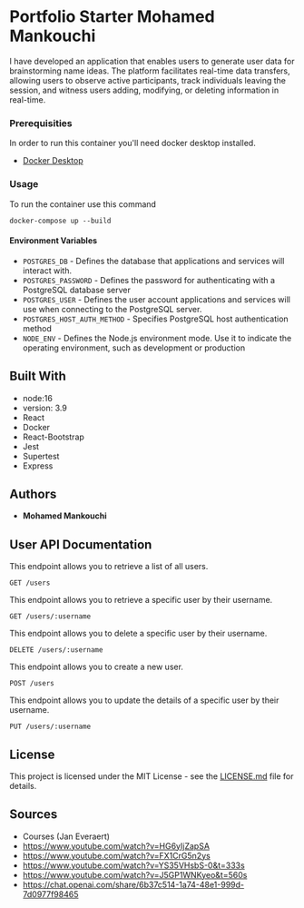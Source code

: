 # Portfolio Starter Mohamed Mankouchi

I have developed an application that enables users to generate user data for brainstorming name ideas. The platform facilitates real-time data transfers, allowing users to observe active participants, track individuals leaving the session, and witness users adding, modifying, or deleting information in real-time.


### Prerequisities


In order to run this container you'll need docker desktop installed.

* [Docker Desktop](https://www.docker.com/products/docker-desktop/)

### Usage


To run the container use this command
```shell
docker-compose up --build
```


#### Environment Variables

* `POSTGRES_DB` - Defines the database that applications and services will interact with.
* `POSTGRES_PASSWORD` - Defines the password for authenticating with a PostgreSQL database server
* `POSTGRES_USER` - Defines the user account applications and services will use when connecting to the PostgreSQL server.
* `POSTGRES_HOST_AUTH_METHOD` - Specifies PostgreSQL host authentication method
* `NODE_ENV` - Defines the Node.js environment mode. Use it to indicate the operating environment, such as development or production


## Built With

* node:16
* version: 3.9
* React
* Docker
* React-Bootstrap
* Jest
* Supertest
* Express

## Authors

* **Mohamed Mankouchi** 


## User API Documentation

This endpoint allows you to retrieve a list of all users.
```shell
GET /users
```

This endpoint allows you to retrieve a specific user by their username.

```shell
GET /users/:username
```

This endpoint allows you to delete a specific user by their username.

```shell
DELETE /users/:username
```

This endpoint allows you to create a new user.
```shell
POST /users
```

This endpoint allows you to update the details of a specific user by their username.

```shell
PUT /users/:username
```


## License

This project is licensed under the MIT License - see the [LICENSE.md](LICENSE.md) file for details.

## Sources
* Courses (Jan Everaert)
* https://www.youtube.com/watch?v=HG6yIjZapSA
* https://www.youtube.com/watch?v=FX1CrG5n2ys
* https://www.youtube.com/watch?v=YS35VHsbS-0&t=333s
* https://www.youtube.com/watch?v=J5GP1WNKyeo&t=560s
* https://chat.openai.com/share/6b37c514-1a74-48e1-999d-7d0977f98465
